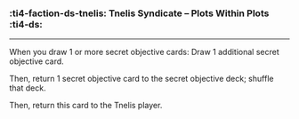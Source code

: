 ### :ti4-faction-ds-tnelis: __Tnelis Syndicate – Plots Within Plots__ :ti4-ds:

---

When you draw 1 or more secret objective cards: Draw 1 additional secret objective card.

Then, return 1 secret objective card to the secret objective deck; shuffle that deck.

Then, return this card to the Tnelis player.
